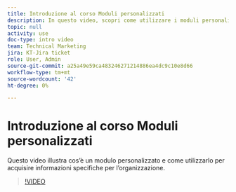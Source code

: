 ```yaml
---
title: Introduzione al corso Moduli personalizzati
description: In questo video, scopri come utilizzare i moduli personalizzati per acquisire informazioni specifiche per l’organizzazione.
topic: null
activity: use
doc-type: intro video
team: Technical Marketing
jira: KT-Jira ticket
role: User, Admin
source-git-commit: a25a49e59ca483246271214886ea4dc9c10e8d66
workflow-type: tm+mt
source-wordcount: '42'
ht-degree: 0%

---
```


# Introduzione al corso Moduli personalizzati

Questo video illustra cos’è un modulo personalizzato e come utilizzarlo per acquisire informazioni specifiche per l’organizzazione.

>[!VIDEO](https://video.tv.adobe.com/v/335171/?quality=12&learn=on)
